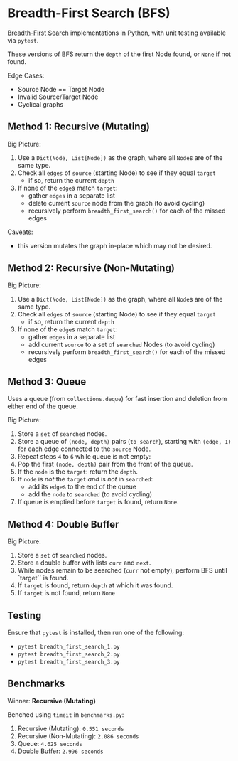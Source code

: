 # Breadth-First Search (BFS)

[Breadth-First Search](https://en.wikipedia.org/wiki/Breadth-first_search) implementations in Python, with unit testing available via `pytest`.

These versions of BFS return the `depth` of the first Node found, or `None` if not found.

Edge Cases:
- Source Node == Target Node
- Invalid Source/Target Node
- Cyclical graphs

## Method 1: Recursive (Mutating)

Big Picture:
1. Use a `Dict(Node, List[Node])` as the graph, where all `Node`s are of the same type.
2. Check all `edges` of `source` (starting Node) to see if they equal `target`
    - if so, return the current `depth`
3. If none of the `edge`s match `target`:
    - gather `edges` in a separate list
    - delete current `source` node from the graph (to avoid cycling)
    - recursively perform `breadth_first_search()` for each of the missed edges

Caveats:
- this version mutates the graph in-place which may not be desired.

## Method 2: Recursive (Non-Mutating)

Big Picture:
1. Use a `Dict(Node, List[Node])` as the graph, where all `Node`s are of the same type.
2. Check all `edges` of `source` (starting Node) to see if they equal `target`
    - if so, return the current `depth`
3. If none of the `edge`s match `target`:
    - gather `edges` in a separate list
    - add current `source` to a set of `searched` Nodes (to avoid cycling)
    - recursively perform `breadth_first_search()` for each of the missed edges

## Method 3: Queue

Uses a queue (from `collections.deque`) for fast insertion and deletion from either end of the queue.

Big Picture:
1. Store a `set` of `searched` nodes.
2. Store a queue of `(node, depth)` pairs (`to_search`), starting with `(edge, 1)` for each edge connected to the `source` Node.
3. Repeat steps `4` to `6` while queue is not empty:  
4. Pop the first `(node, depth)` pair from the front of the queue.
5. If the `node` is the `target`: return the `depth`.
6. If `node` is *not* the `target` *and* is *not* in `searched`:
    - add its `edge`s to the end of the queue
    - add the `node` to `searched` (to avoid cycling)
7. If queue is emptied before `target` is found, return `None`.

## Method 4: Double Buffer

Big Picture:
1. Store a `set` of `searched` nodes.
2. Store a double buffer with lists `curr` and `next`.
3. While nodes remain to be searched (`curr` not empty), perform BFS until `target`` is found.
4. If `target` is found, return `depth` at which it was found.
5. If `target` is not found, return `None`

## Testing

Ensure that `pytest` is installed, then run one of the following:
- `pytest breadth_first_search_1.py`
- `pytest breadth_first_search_2.py`
- `pytest breadth_first_search_3.py`

## Benchmarks

Winner: **Recursive (Mutating)**

Benched using `timeit` in `benchmarks.py`:
1. Recursive (Mutating): `0.551 seconds`
2. Recursive (Non-Mutating): `2.086 seconds`
3. Queue: `4.625 seconds`
4. Double Buffer: `2.996 seconds`
